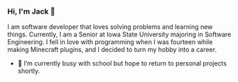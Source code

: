 ### Hi, I'm Jack 👋

I am software developer that loves solving problems and learning new things. Currently, I am a Senior at Iowa State University majoring in Software Engineering. I fell in love with programming when I was fourteen while making Minecraft plugins, and I decided to turn my hobby into a career. 

- 🔭 I’m currently busy with school but hope to return to personal projects shortly.
